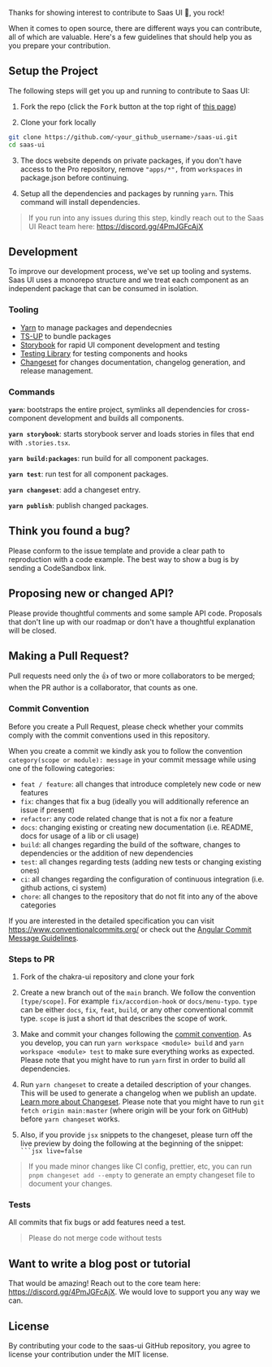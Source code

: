 Thanks for showing interest to contribute to Saas UI 💖, you rock!

When it comes to open source, there are different ways you can contribute, all
of which are valuable. Here's a few guidelines that should help you as you
prepare your contribution.

## Setup the Project

The following steps will get you up and running to contribute to Saas UI:

1. Fork the repo (click the <kbd>Fork</kbd> button at the top right of
   [this page](https://github.com/saas-js/saas-ui))

2. Clone your fork locally

```sh
git clone https://github.com/<your_github_username>/saas-ui.git
cd saas-ui
```

3. The docs website depends on private packages, if you don't have access to the Pro repository,
   remove `"apps/*",` from `workspaces` in package.json before continuing.

4. Setup all the dependencies and packages by running `yarn`. This
   command will install dependencies.

> If you run into any issues during this step, kindly reach out to the Saas UI
> React team here: https://discord.gg/4PmJGFcAjX

## Development

To improve our development process, we've set up tooling and systems. Saas UI
uses a monorepo structure and we treat each component as an independent package
that can be consumed in isolation.

### Tooling

- [Yarn](https://yarnpkg.com/) to manage packages and dependecnies
- [TS-UP](https://tsup.egoist.dev/) to bundle packages
- [Storybook](https://storybook.js.org/) for rapid UI component development and
  testing
- [Testing Library](https://testing-library.com/) for testing components and
  hooks
- [Changeset](https://github.com/atlassian/changesets) for changes
  documentation, changelog generation, and release management.

### Commands

**`yarn`**: bootstraps the entire project, symlinks all dependencies for
cross-component development and builds all components.

**`yarn storybook`**: starts storybook server and loads stories in files that
end with `.stories.tsx`.

**`yarn build:packages`**: run build for all component packages.

**`yarn test`**: run test for all component packages.

**`yarn changeset`**: add a changeset entry.

**`yarn publish`**: publish changed packages.

## Think you found a bug?

Please conform to the issue template and provide a clear path to reproduction
with a code example. The best way to show a bug is by sending a CodeSandbox
link.

## Proposing new or changed API?

Please provide thoughtful comments and some sample API code. Proposals that
don't line up with our roadmap or don't have a thoughtful explanation will be
closed.

## Making a Pull Request?

Pull requests need only the :+1: of two or more collaborators to be merged; when
the PR author is a collaborator, that counts as one.

### Commit Convention

Before you create a Pull Request, please check whether your commits comply with
the commit conventions used in this repository.

When you create a commit we kindly ask you to follow the convention
`category(scope or module): message` in your commit message while using one of
the following categories:

- `feat / feature`: all changes that introduce completely new code or new
  features
- `fix`: changes that fix a bug (ideally you will additionally reference an
  issue if present)
- `refactor`: any code related change that is not a fix nor a feature
- `docs`: changing existing or creating new documentation (i.e. README, docs for
  usage of a lib or cli usage)
- `build`: all changes regarding the build of the software, changes to
  dependencies or the addition of new dependencies
- `test`: all changes regarding tests (adding new tests or changing existing
  ones)
- `ci`: all changes regarding the configuration of continuous integration (i.e.
  github actions, ci system)
- `chore`: all changes to the repository that do not fit into any of the above
  categories

If you are interested in the detailed specification you can visit
https://www.conventionalcommits.org/ or check out the
[Angular Commit Message Guidelines](https://github.com/angular/angular/blob/22b96b9/CONTRIBUTING.md#-commit-message-guidelines).

### Steps to PR

1. Fork of the chakra-ui repository and clone your fork

2. Create a new branch out of the `main` branch. We follow the convention
   `[type/scope]`. For example `fix/accordion-hook` or `docs/menu-typo`. `type`
   can be either `docs`, `fix`, `feat`, `build`, or any other conventional
   commit type. `scope` is just a short id that describes the scope of work.

3. Make and commit your changes following the
   [commit convention](https://github.com/saas-js/saas-ui/blob/main/CONTRIBUTING.md#commit-convention).
   As you develop, you can run `yarn workspace <module> build` and
   `yarn workspace <module> test` to make sure everything works as expected. Please
   note that you might have to run `yarn` first in order to build all
   dependencies.

4. Run `yarn changeset` to create a detailed description of your changes. This
   will be used to generate a changelog when we publish an update.
   [Learn more about Changeset](https://github.com/atlassian/changesets/tree/master/packages/cli).
   Please note that you might have to run `git fetch origin main:master` (where
   origin will be your fork on GitHub) before `yarn changeset` works.
5. Also, if you provide `jsx` snippets to the changeset, please turn off the
   live preview by doing the following at the beginning of the snippet:
   ` ```jsx live=false`

> If you made minor changes like CI config, prettier, etc, you can run
> `pnpm changeset add --empty` to generate an empty changeset file to document
> your changes.

### Tests

All commits that fix bugs or add features need a test.

> Please do not merge code without tests

## Want to write a blog post or tutorial

That would be amazing! Reach out to the core team here:
https://discord.gg/4PmJGFcAjX. We would love to support you any way we can.

## License

By contributing your code to the saas-ui GitHub repository, you agree to
license your contribution under the MIT license.
